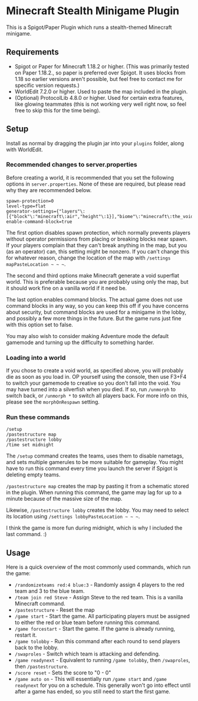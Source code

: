 # Minecraft Stealth Minigame Plugin

This is a Spigot/Paper Plugin which runs a stealth-themed Minecraft minigame.

## Requirements

- Spigot or Paper for Minecraft 1.18.2 or higher.
(This was primarily tested on Paper 1.18.2., so paper is preferred over Spigot.
It uses blocks from 1.18 so earlier versions aren't possible, but feel free to contact me for
specific version requests.)
- WorldEdit 7.2.0 or higher. Used to paste the map included in the plugin.
- (Optional) ProtocolLib 4.8.0 or higher. Used for certain extra features, like glowing teammates
  (this is not working very well right now, so feel free to skip this for the time being).

## Setup

Install as normal by dragging the plugin jar into your `plugins` folder, along with WorldEdit.

### Recommended changes to server.properties

Before creating a world, it is recommended that you set the following options in `server.properties`.
None of these are required, but please read why they are recommended below.
```
spawn-protection=0
level-type=flat
generator-settings={"layers"\:[{"block"\:"minecraft\:air","height"\:1}],"biome"\:"minecraft\:the_void"}
enable-command-block=true
```

The first option disables spawn protection, which normally prevents players without operator permissions
from placing or breaking blocks near spawn. If your players complain that they can't break anything in
the map, but you (as an operator) can, this setting might be nonzero. If you can't change this for whatever
reason, change the location of the map with `/settings mapPasteLocation ~ ~ ~`.

The second and third options make Minecraft generate a void superflat world. This is preferable because
you are probably using only the map, but it should work fine on a vanilla world if it need be.

The last option enables command blocks. The actual game does not use command blocks in any way, so you can
keep this off if you have concerns about security, but command blocks are used for a minigame in the lobby,
and possibly a few more things in the future. But the game runs just fine with this option set to false.

You may also wish to consider making Adventure mode the default gamemode and turning up the difficulty
to something harder.

### Loading into a world

If you chose to create a void world, as specified above, you will probably die as soon as you load in.
OP yourself using the console, then use F3+F4 to switch your gamemode to creative so you don't fall into
the void. You may have turned into a silverfish when you died. If so, run `/unmorph` to switch back, or
`/unmorph *` to switch all players back. For more info on this, please see the `morphOnRespawn` setting.

### Run these commands

```
/setup
/pastestructure map
/pastestructure lobby
/time set midnight
```

The `/setup` command creates the teams, uses them to disable nametags, and sets multiple gamerules
to be more suitable for gameplay. You might have to run this command every time you launch the server
if Spigot is deleting empty teams.

`/pastestructure map` creates the map by pasting it from a schematic stored in the plugin. When running
this command, the game may lag for up to a minute because of the massive size of the map.

Likewise, `/pastestructure lobby` creates the lobby. You may need to select its location using
`/settings lobbyPasteLocation ~ ~ ~`.

I think the game is more fun during midnight, which is why I included the last command. :)

## Usage

Here is a quick overview of the most commonly used commands, which run the game:
- `/randomizeteams red:4 blue:3` - Randomly assign 4 players to the red team and 3 to the blue team.
- `/team join red Steve` - Assign Steve to the red team. This is a vanilla Minecraft command.
- `/pastestructure` - Reset the map
- `/game start` - Start the game. All participating players must be assigned to either the red or blue
team before running this command.
- `/game forcestart` - Start the game. If the game is already running, restart it.
- `/game tolobby` - Run this command after each round to send players back to the lobby.
- `/swaproles` - Switch which team is attacking and defending.
- `/game readynext` - Equivalent to running `/game tolobby`, then `/swaproles`, then `/pastestructure`.
- `/score reset` - Sets the score to "0 - 0"
- `/game auto on` - This will essentially run `/game start` and `/game readynext` for you on a schedule.
This generally won't go into effect until after a game has ended, so you still need to start the first
game.
